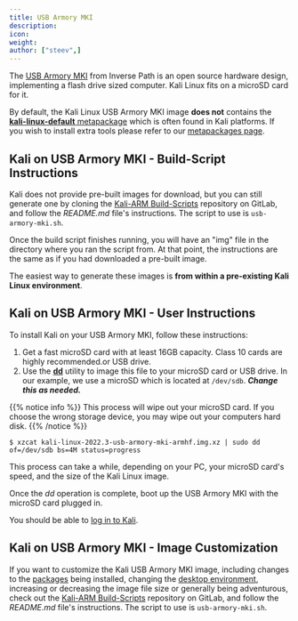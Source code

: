 ```yaml
---
title: USB Armory MKI
description:
icon:
weight:
author: ["steev",]
---
```


The [USB Armory MKI](https://inversepath.com/usbarmory_mark-one.html) from Inverse Path is an open source hardware design, implementing a flash drive sized computer. Kali Linux fits on a microSD card for it.

By default, the Kali Linux USB Armory MKI image **does not** contains the [**kali-linux-default** metapackage](/docs/general-use/metapackages/) which is often found in Kali platforms. If you wish to install extra tools please refer to our [metapackages page](/docs/general-use/metapackages/).

## Kali on USB Armory MKI - Build-Script Instructions

Kali does not provide pre-built images for download, but you can still generate one by cloning the [Kali-ARM Build-Scripts](https://gitlab.com/kalilinux/build-scripts/kali-arm) repository on GitLab, and follow the _README.md_ file's instructions. The script to use is `usb-armory-mki.sh`.

Once the build script finishes running, you will have an "img" file in the directory where you ran the script from. At that point, the instructions are the same as if you had downloaded a pre-built image.

The easiest way to generate these images is **from within a pre-existing Kali Linux environment**.

## Kali on USB Armory MKI - User Instructions

To install Kali on your USB Armory MKI, follow these instructions:

1. Get a fast microSD card with at least 16GB capacity. Class 10 cards are highly recommended.or USB drive.
2. Use the **[dd](https://packages.debian.org/testing/dd)** utility to image this file to your microSD card or USB drive. In our example, we use a microSD which is located at `/dev/sdb`. **_Change this as needed._**

{{% notice info %}}
This process will wipe out your microSD card. If you choose the wrong storage device, you may wipe out your computers hard disk.
{{% /notice %}}

```console
$ xzcat kali-linux-2022.3-usb-armory-mki-armhf.img.xz | sudo dd of=/dev/sdb bs=4M status=progress
```

This process can take a while, depending on your PC, your microSD card's speed, and the size of the Kali Linux image.

Once the _dd_ operation is complete, boot up the USB Armory MKI with the microSD card plugged in.

You should be able to [log in to Kali](/docs/introduction/default-credentials/).

## Kali on USB Armory MKI - Image Customization

If you want to customize the Kali USB Armory MKI image, including changes to the [packages](/docs/general-use/metapackages/) being installed, changing the [desktop environment](/docs/general-use/switching-desktop-environments/), increasing or decreasing the image file size or generally being adventurous, check out the [Kali-ARM Build-Scripts](https://gitlab.com/kalilinux/build-scripts/kali-arm) repository on GitLab, and follow the _README.md_ file's instructions. The script to use is `usb-armory-mki.sh`.
